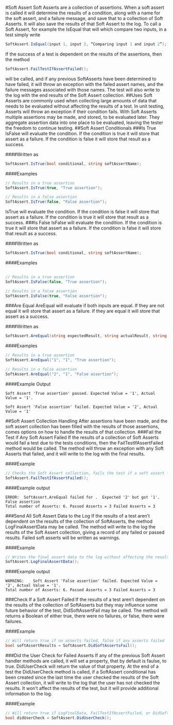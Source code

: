 #Soft Assert
Soft Asserts are a collection of assertions.  When a soft assert is called it will determine the results of a condition, along with a name for the soft assert, and a failure message, and save that to a collection of Soft Asserts.  It will also save the results of that Soft Assert to the log.
To call a Soft Assert, for example the IsEqual that will which compare two inputs, in a test simply write 
```csharp
SoftAssert.IsEqual(input 1, input 2, “Comparing input 1 and input 2”);  
```
If the success of a test is dependent on the results of the assertions, then the method 
```csharp
SoftAssert.FailTestIfAssertFailed();
``` 
will be called, and if any previous SoftAsserts have been determined to have failed, it will throw an exception with the failed assert names, and the failure messages associated with those names.  The test will also write to the log with the end results of the Soft Assert collection.
##Uses
Soft Asserts are commonly used when collecting large amounts of data that needs to be evaluated without affecting the results of a test.  In unit testing, Asserts will throw an exception if their condition fails.  With Soft Asserts multiple assertions may be made, and stored, to be evaluated later.  They aggregate assertion data into one place to be evaluated, leaving the tester the freedom to continue testing.
##Soft Assert Conditionals
###Is True
IsFalse will evaluate the condition. If the condition is true it will store that assert as a failure. If the condition is false it will store that result as a success.

####Written as
```csharp
SoftAssert.IsTrue(bool conditional, string softAssertName);
```
####Examples
```csharp
// Results in a true assertion
SoftAssert.IsTrue(true, "True assertion");

// Results in a false assertion
SoftAssert.IsTrue(false, "False assertion");
``` 
IsTrue will evaluate the condition.  If the condition is false it will store that assert as a failure.  If the condition is true it will store that result as a success.
###Is False
IsFalse will evaluate the condition.  If the condition is true it will store that assert as a failure.  If the condition is false it will store that result as a success.

####Written as
```csharp
SoftAssert.IsTrue(bool conditional, string softAssertName);
```
####Examples
```csharp
            
// Results in a true assertion
SoftAssert.IsFalse(false, "True assertion");

// Results in a false assertion
SoftAssert.IsFalse(true, "False assertion");
``` 

###Are Equal
AreEqual will evaluate if both inputs are equal.  If they are not equal it will store that assert as a failure.  If they are equal it will store that assert as a success.

####Written as
```csharp
SoftAssert.AreEqual(string expectedResult, string actualResult, string softAssertName);
```
####Examples
```csharp
// Results in a true assertion
SoftAssert.AreEqual("1", "1", "True assertion");

// Results in a false assertion
SoftAssert.AreEqual("2", "1", "False assertion");
``` 
####Example Output
```
Soft Assert 'True assertion' passed. Expected Value = '1', Actual Value = '1'.

Soft Assert 'False assertion' failed. Expected Value = '2', Actual Value = '1'
```
##Soft Assert Collection Handling
After assertions have been made, and the soft assert collection has been filled with the results of those assertions, comes options on how to handle the results of that collection.
###Fail the Test if Any Soft Assert Failed
If the results of a collection of Soft Asserts would fail a test due to the tests conditions, then the FailTestIfAssertFailed method would be called.  The method will throw an exception with any Soft Asserts that failed, and it will write to the log with the final results.

####Example
```csharp
// Checks the Soft Assert collection, fails the test if a soft assert failed
SoftAssert.FailTestIfAssertFailed();
``` 

####Example output
```
ERROR:	SoftAssert.AreEqual failed for .  Expected '2' but got '1'.  False assertion
Total number of Asserts: 6. Passed Asserts = 3 Failed Asserts = 3
``` 


###Send All Soft Assert Data to the Log
If the results of a test aren’t dependent on the results of the collection of SoftAsserts, the method LogFinalAssertData may be called.  The method will write to the log the results of the Soft Assert collection, giving a record of any failed or passed results.  Failed soft asserts will be written as warnings.

####Example
```csharp
// Writes the final assert data to the log without affecting the results of the test
SoftAssert.LogFinalAssertData();
``` 
####Example output
```
WARNING:	Soft Assert 'False assertion' failed. Expected Value = '2', Actual Value = '1'.
Total number of Asserts: 6. Passed Asserts = 3 Failed Asserts = 3
``` 

###Check If a Soft Assert Failed
If the results of a test aren’t dependent on the results of the collection of SoftAsserts but they may influence some future behavior of the test, DidSoftAssertFail may be called.  The method will returns a Boolean of either true, there were no failures, or false, there were failures.

####Example
```csharp
// Will return true if no asserts failed, false if any asserts failed
bool softAssertResults = SoftAssert.DidSoftAssertsFail();
``` 

###Did the User Check for Failed Asserts
If any of the previous Soft Assert handler methods are called, it will set a property, that by default is faulse, to true.  DidUserCheck will return the value of that property.  At the end of a test the DidUserCheck method is called, if a SoftAssert conditional has been created since the last time the user checked the results of the Soft Assert collection, it will write to the log that the user has not checked the results.  It won’t affect the results of the test, but it will provide additional information to the log.

####Example
```csharp
// Will return true if LogFinalData, FailTestIfAssertFailed, or DidSoftAssertFail was called
bool didUserCheck = SoftAssert.DidUserCheck();
``` 


